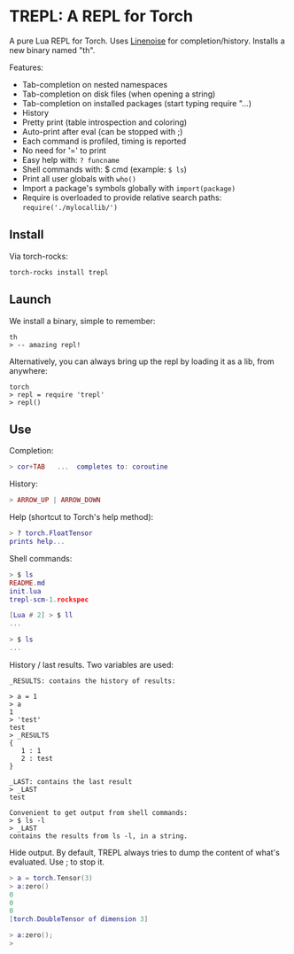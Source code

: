 TREPL: A REPL for Torch
=======================

A pure Lua REPL for Torch. Uses [Linenoise](https://github.com/hoelzro/lua-linenoise) 
for completion/history. Installs a new binary named "th".

Features:

* Tab-completion on nested namespaces
* Tab-completion on disk files (when opening a string)
* Tab-completion on installed packages (start typing require "...)
* History
* Pretty print (table introspection and coloring)
* Auto-print after eval (can be stopped with ;)
* Each command is profiled, timing is reported
* No need for '=' to print
* Easy help with: `? funcname`
* Shell commands with: $ cmd (example: `$ ls`)
* Print all user globals with `who()`
* Import a package's symbols globally with `import(package)`
* Require is overloaded to provide relative search paths: `require('./mylocallib/')`

Install
-------

Via torch-rocks:

```
torch-rocks install trepl
```

Launch
------

We install a binary, simple to remember:

```
th
> -- amazing repl!
```

Alternatively, you can always bring up the repl by loading it as a lib,
from anywhere:

```
torch
> repl = require 'trepl'
> repl()
```

Use
---

Completion:

```lua
> cor+TAB   ...  completes to: coroutine
```

History:

```lua
> ARROW_UP | ARROW_DOWN
```

Help (shortcut to Torch's help method):

```lua
> ? torch.FloatTensor
prints help...
```

Shell commands:

```lua
> $ ls
README.md
init.lua
trepl-scm-1.rockspec

[Lua # 2] > $ ll
...

> $ ls
...
```

History / last results. Two variables are used:

```
_RESULTS: contains the history of results:

> a = 1
> a
1
> 'test'
test
> _RESULTS
{
   1 : 1
   2 : test
}

_LAST: contains the last result
> _LAST
test

Convenient to get output from shell commands:
> $ ls -l
> _LAST
contains the results from ls -l, in a string.
```

Hide output. By default, TREPL always tries to dump
the content of what's evaluated. Use ; to stop it.

```lua
> a = torch.Tensor(3)
> a:zero()
0
0
0
[torch.DoubleTensor of dimension 3]

> a:zero();
> 
```
